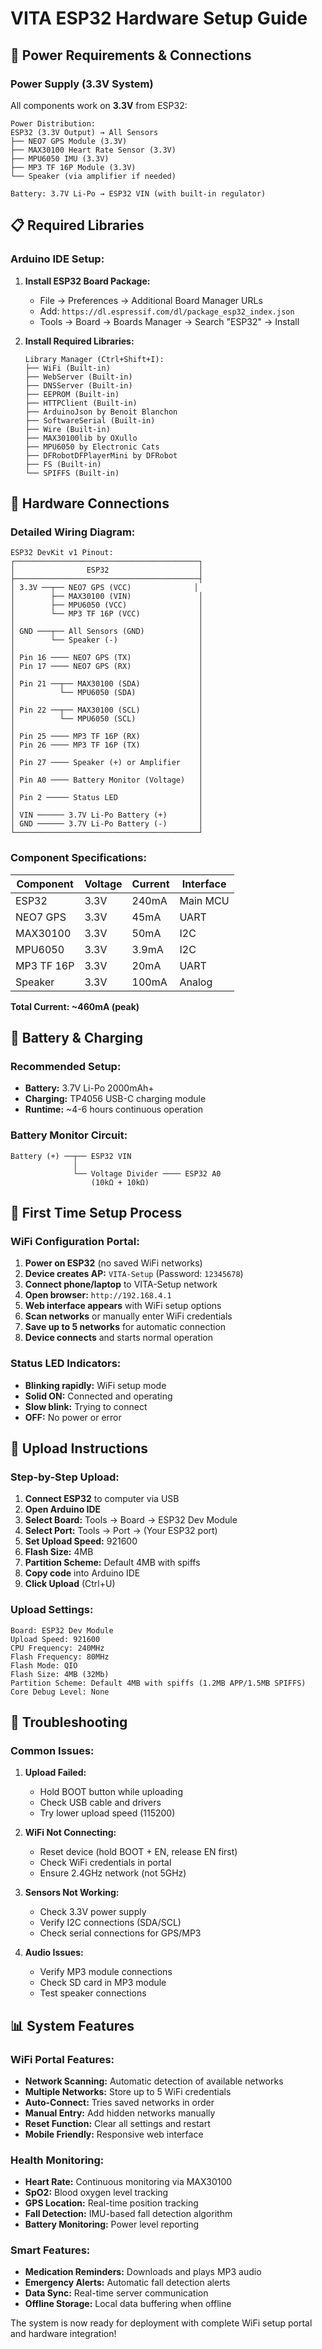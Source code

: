 # VITA ESP32 Hardware Setup Guide

## 🔌 Power Requirements & Connections

### **Power Supply (3.3V System)**
All components work on **3.3V** from ESP32:

```
Power Distribution:
ESP32 (3.3V Output) → All Sensors
├── NEO7 GPS Module (3.3V)
├── MAX30100 Heart Rate Sensor (3.3V) 
├── MPU6050 IMU (3.3V)
├── MP3 TF 16P Module (3.3V)
└── Speaker (via amplifier if needed)

Battery: 3.7V Li-Po → ESP32 VIN (with built-in regulator)
```

## 📋 Required Libraries

### **Arduino IDE Setup:**

1. **Install ESP32 Board Package:**
   - File → Preferences → Additional Board Manager URLs
   - Add: `https://dl.espressif.com/dl/package_esp32_index.json`
   - Tools → Board → Boards Manager → Search "ESP32" → Install

2. **Install Required Libraries:**
   ```
   Library Manager (Ctrl+Shift+I):
   ├── WiFi (Built-in)
   ├── WebServer (Built-in) 
   ├── DNSServer (Built-in)
   ├── EEPROM (Built-in)
   ├── HTTPClient (Built-in)
   ├── ArduinoJson by Benoit Blanchon
   ├── SoftwareSerial (Built-in)
   ├── Wire (Built-in)
   ├── MAX30100lib by OXullo
   ├── MPU6050 by Electronic Cats
   ├── DFRobotDFPlayerMini by DFRobot
   ├── FS (Built-in)
   └── SPIFFS (Built-in)
   ```

## 🔧 Hardware Connections

### **Detailed Wiring Diagram:**

```
ESP32 DevKit v1 Pinout:
┌─────────────────────────────────────────┐
│                ESP32                    │
├─────────────────────────────────────────┤
│ 3.3V ──┬── NEO7 GPS (VCC)              │
│        ├── MAX30100 (VIN)               │
│        ├── MPU6050 (VCC)                │
│        └── MP3 TF 16P (VCC)             │
│                                         │
│ GND ───┬── All Sensors (GND)            │
│        └── Speaker (-)                  │
│                                         │
│ Pin 16 ──── NEO7 GPS (TX)               │
│ Pin 17 ──── NEO7 GPS (RX)               │
│                                         │
│ Pin 21 ──┬── MAX30100 (SDA)             │
│          └── MPU6050 (SDA)              │
│                                         │
│ Pin 22 ──┬── MAX30100 (SCL)             │
│          └── MPU6050 (SCL)              │
│                                         │
│ Pin 25 ──── MP3 TF 16P (RX)             │
│ Pin 26 ──── MP3 TF 16P (TX)             │
│                                         │
│ Pin 27 ──── Speaker (+) or Amplifier    │
│                                         │
│ Pin A0 ──── Battery Monitor (Voltage)   │
│                                         │
│ Pin 2 ───── Status LED                  │
│                                         │
│ VIN ────── 3.7V Li-Po Battery (+)       │
│ GND ────── 3.7V Li-Po Battery (-)       │
└─────────────────────────────────────────┘
```

### **Component Specifications:**

| Component | Voltage | Current | Interface |
|-----------|---------|---------|-----------|
| ESP32 | 3.3V | 240mA | Main MCU |
| NEO7 GPS | 3.3V | 45mA | UART |
| MAX30100 | 3.3V | 50mA | I2C |
| MPU6050 | 3.3V | 3.9mA | I2C |
| MP3 TF 16P | 3.3V | 20mA | UART |
| Speaker | 3.3V | 100mA | Analog |

**Total Current: ~460mA (peak)**

## 🔋 Battery & Charging

### **Recommended Setup:**
- **Battery:** 3.7V Li-Po 2000mAh+ 
- **Charging:** TP4056 USB-C charging module
- **Runtime:** ~4-6 hours continuous operation

### **Battery Monitor Circuit:**
```
Battery (+) ──┬── ESP32 VIN
              │
              └── Voltage Divider ──── ESP32 A0
                  (10kΩ + 10kΩ)
```

## 📱 First Time Setup Process

### **WiFi Configuration Portal:**

1. **Power on ESP32** (no saved WiFi networks)
2. **Device creates AP:** `VITA-Setup` (Password: `12345678`)
3. **Connect phone/laptop** to VITA-Setup network
4. **Open browser:** `http://192.168.4.1`
5. **Web interface appears** with WiFi setup options
6. **Scan networks** or manually enter WiFi credentials
7. **Save up to 5 networks** for automatic connection
8. **Device connects** and starts normal operation

### **Status LED Indicators:**
- **Blinking rapidly:** WiFi setup mode
- **Solid ON:** Connected and operating
- **Slow blink:** Trying to connect
- **OFF:** No power or error

## 🚀 Upload Instructions

### **Step-by-Step Upload:**

1. **Connect ESP32** to computer via USB
2. **Open Arduino IDE**
3. **Select Board:** Tools → Board → ESP32 Dev Module
4. **Select Port:** Tools → Port → (Your ESP32 port)
5. **Set Upload Speed:** 921600
6. **Flash Size:** 4MB
7. **Partition Scheme:** Default 4MB with spiffs
8. **Copy code** into Arduino IDE
9. **Click Upload** (Ctrl+U)

### **Upload Settings:**
```
Board: ESP32 Dev Module
Upload Speed: 921600
CPU Frequency: 240MHz
Flash Frequency: 80MHz
Flash Mode: QIO
Flash Size: 4MB (32Mb)
Partition Scheme: Default 4MB with spiffs (1.2MB APP/1.5MB SPIFFS)
Core Debug Level: None
```

## 🔧 Troubleshooting

### **Common Issues:**

1. **Upload Failed:**
   - Hold BOOT button while uploading
   - Check USB cable and drivers
   - Try lower upload speed (115200)

2. **WiFi Not Connecting:**
   - Reset device (hold BOOT + EN, release EN first)
   - Check WiFi credentials in portal
   - Ensure 2.4GHz network (not 5GHz)

3. **Sensors Not Working:**
   - Check 3.3V power supply
   - Verify I2C connections (SDA/SCL)
   - Check serial connections for GPS/MP3

4. **Audio Issues:**
   - Verify MP3 module connections
   - Check SD card in MP3 module
   - Test speaker connections

## 📊 System Features

### **WiFi Portal Features:**
- **Network Scanning:** Automatic detection of available networks
- **Multiple Networks:** Store up to 5 WiFi credentials
- **Auto-Connect:** Tries saved networks in order
- **Manual Entry:** Add hidden networks manually
- **Reset Function:** Clear all settings and restart
- **Mobile Friendly:** Responsive web interface

### **Health Monitoring:**
- **Heart Rate:** Continuous monitoring via MAX30100
- **SpO2:** Blood oxygen level tracking
- **GPS Location:** Real-time position tracking
- **Fall Detection:** IMU-based fall detection algorithm
- **Battery Monitoring:** Power level reporting

### **Smart Features:**
- **Medication Reminders:** Downloads and plays MP3 audio
- **Emergency Alerts:** Automatic fall detection alerts
- **Data Sync:** Real-time server communication
- **Offline Storage:** Local data buffering when offline

The system is now ready for deployment with complete WiFi setup portal and hardware integration!